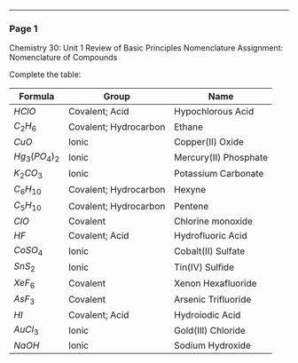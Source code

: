 

---

### Page 1

Chemistry 30: Unit 1 Review of Basic Principles
Nomenclature
Assignment: Nomenclature of Compounds

Complete the table:

| Formula      | Group                | Name                    |
|--------------|----------------------|-------------------------|
| $HClO$       | Covalent; Acid       | Hypochlorous Acid       |
| $C_2H_6$     | Covalent; Hydrocarbon| Ethane                  |
| $CuO$        | Ionic                | Copper(II) Oxide        |
| $Hg_3(PO_4)_2$| Ionic                | Mercury(II) Phosphate   |
| $K_2CO_3$    | Ionic                | Potassium Carbonate     |
| $C_6H_{10}$  | Covalent; Hydrocarbon| Hexyne                  |
| $C_5H_{10}$  | Covalent; Hydrocarbon| Pentene                 |
| $ClO$        | Covalent             | Chlorine monoxide       |
| $HF$         | Covalent; Acid       | Hydrofluoric Acid       |
| $CoSO_4$     | Ionic                | Cobalt(II) Sulfate      |
| $SnS_2$      | Ionic                | Tin(IV) Sulfide         |
| $XeF_6$      | Covalent             | Xenon Hexafluoride      |
| $AsF_3$      | Covalent             | Arsenic Trifluoride     |
| $HI$         | Covalent; Acid       | Hydroiodic Acid         |
| $AuCl_3$     | Ionic                | Gold(III) Chloride      |
| $NaOH$       | Ionic                | Sodium Hydroxide        |